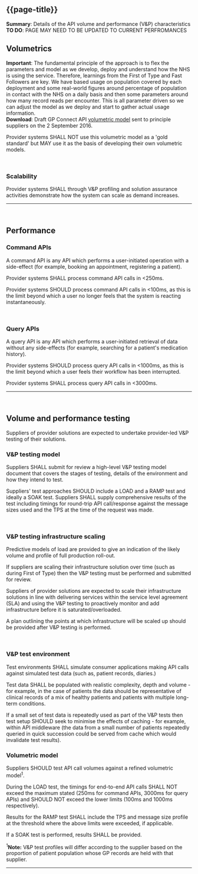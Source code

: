 ## {{page-title}}

<div class="nhsd-a-box nhsd-a-box--bg-light-blue nhsd-!t-margin-bottom-6 nhsd-t-body">
<b>Summary</b>: Details of the API volume and performance (V&P) characteristics 
</div>

<div class="nhsd-a-box nhsd-a-box--bg-red nhsd-!t-margin-bottom-6 nhsd-t-body">
<b>TO DO</b>: PAGE MAY NEED TO BE UPDATED TO CURRENT PERFROMANCES
</div>

## Volumetrics

<div class="nhsd-a-box nhsd-a-box--bg-light-yellow nhsd-!t-margin-bottom-6 nhsd-t-body">
<b>Important</b>: The fundamental principle of the approach is to flex the parameters and model as we develop, deploy and understand how the NHS is using the service. Therefore, learnings from the First of Type and Fast Followers are key. We have based usage on population covered by each deployment and some real-world figures around percentage of population in contact with the NHS on a daily basis and then some parameters around how many record reads per encounter. This is all parameter driven so we can adjust the model as we deploy and start to gather actual usage information.
</div>

<div class="nhsd-a-box nhsd-a-box--bg-light-blue nhsd-!t-margin-bottom-6 nhsd-t-body">
<b>Download</b>: Draft GP Connect API <a href="https://gpconnect-1-5-0.netlify.app/downloads/testing/HSCIC.GPSOC.GPCONNECT.API.CallUsageModelTotals.xlsx">volumetric model</a> sent to principle suppliers on the 2 September 2016.
</div>

Provider systems SHALL NOT use this volumetric model as a 'gold standard' but MAY use it as the basis of developing their own volumetric models.

</br>

### Scalability

Provider systems SHALL through V&P profiling and solution assurance activities demonstrate how the system can scale as demand increases.

---

</br>

## Performance

### Command APIs

A command API is any API which performs a user-initiated operation with a side-effect (for example, booking an appointment, registering a patient). 

Provider systems SHALL process command API calls in &lt;250ms.

Provider systems SHOULD process command API calls in &lt;100ms, as this is the limit beyond which a user no longer feels that the system is reacting instantaneously.

</br>

### Query APIs

A query API is any API which performs a user-initiated retrieval of data without any side-effects (for example, searching for a patient's medication history).

Provider systems SHOULD process query API calls in &lt;1000ms, as this is the limit beyond which a user feels their workflow has been interrupted.

Provider systems SHALL process query API calls in &lt;3000ms.

---

</br>

## Volume and performance testing
 
Suppliers of provider solutions are expected to undertake provider-led V&P testing of their solutions.  

 
### V&P testing model

Suppliers SHALL submit for review a high-level V&P testing model document that covers the stages of testing, details of the environment and how they intend to test.
 
Suppliers' test approaches SHOULD include a LOAD and a RAMP test and ideally a SOAK test.  Suppliers SHALL supply comprehensive results of the test including timings for round-trip API call/response against the message sizes used and the TPS at the time of the request was made.

</br>

### V&P testing infrastructure scaling

Predictive models of load are provided to give an indication of the likely volume and profile of full production roll-out.

If suppliers are scaling their infrastructure solution over time (such as during First of Type) then the V&P testing must be performed and submitted for review.

Suppliers of provider solutions are expected to scale their infrastructure solutions in line with delivering services within the service level agreement (SLA) and using the V&P testing to proactively monitor and add infrastructure before it is saturated/overloaded.

A plan outlining the points at which infrastructure will be scaled up should be provided after V&P testing is performed.

</br>

### V&P test environment

Test environments SHALL simulate consumer applications making API calls against simulated test data (such as, patient records, diaries.) 
 
Test data SHALL be populated with realistic complexity, depth and volume - for example, in the case of patients the data should be representative of clinical records of a mix of healthy patients and patients with multiple long-term conditions.  

If a small set of test data is repeatedly used as part of the V&P tests then test setup SHOULD seek to minimise the effects of caching - for example, within API middleware (the data from a small number of patients repeatedly queried in quick succession could be served from cache which would invalidate test results).  

 
### Volumetric model

Suppliers SHOULD test API call volumes against a refined volumetric model<sup>1</sup>.
 
During the LOAD test, the timings for end-to-end API calls SHALL NOT exceed the maximum stated (250ms for command APIs, 3000ms for query APIs) and SHOULD NOT exceed the lower limits (100ms and 1000ms respectively).
 
Results for the RAMP test SHALL include the TPS and message size profile at the threshold where the above limits were exceeded, if applicable. 
 
If a SOAK test is performed, results SHALL be provided.  
 
<sup>1</sup>**Note:** V&P test profiles will differ according to the supplier based on the proportion of patient population whose GP records are held with that supplier.

---